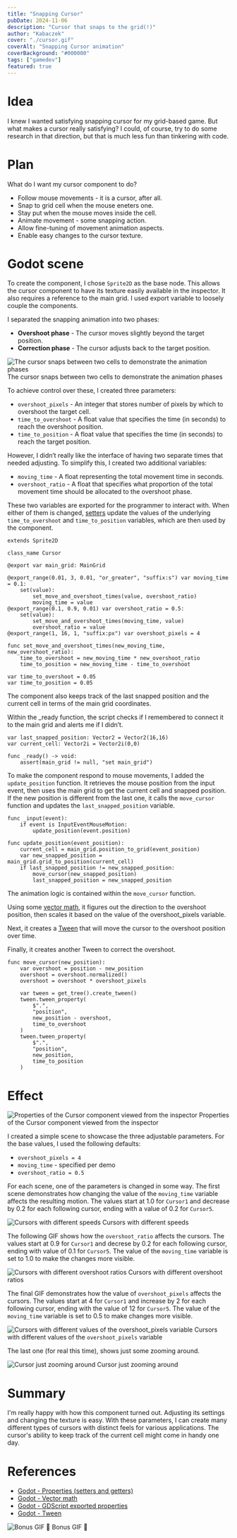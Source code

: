 ```yaml
---
title: "Snapping Cursor"
pubDate: 2024-11-06
description: "Cursor that snaps to the grid(!)"
author: "Kabaczek"
cover: "./cursor.gif"
coverAlt: "Snapping Cursor animation"
coverBackground: "#000000"
tags: ["gamedev"]
featured: true
---
```


# Idea

I knew I wanted satisfying snapping cursor for my grid-based game. But what makes a cursor really satisfying? I could, of course, try to do some research in that direction, but that is much less fun than tinkering with code.

# Plan

What do I want my cursor component to do?

- Follow mouse movements - it is a cursor, after all.
- Snap to grid cell when the mouse eneters one.
- Stay put when the mouse moves inside the cell.
- Animate movement - some snapping action.
- Allow fine-tuning of movement animation aspects.
- Enable easy changes to the cursor texture.

# Godot scene

To create the component, I chose `Sprite2D` as the base node. This allows the cursor component to have its texture easily available in the inspector. It also requires a reference to the main grid. I used export variable to loosely couple the components.

I separated the snapping animation into two phases:

- **Overshoot phase** - The cursor moves slightly beyond the target position.
- **Correction phase** - The cursor adjusts back to the target position.

![The cursor snaps between two cells to demonstrate the animation phases](./slowed.gif)
The cursor snaps between two cells to demonstrate the animation phases

To achieve control over these, I created three parameters:

- `overshoot_pixels` - An integer that stores number of pixels by which to overshoot the target cell.
- `time_to_overshoot` - A float value that specifies the time (in seconds) to reach the overshoot position.
- `time_to_position` - A float value that specifies the time (in seconds) to reach the target position.

However, I didn’t really like the interface of having two separate times that needed adjusting. To simplify this, I created two additional variables:

- `moving_time` - A float representing the total movement time in seconds.
- `overshoot_ratio` - A float that specifies what proportion of the total movement time should be allocated to the overshoot phase.

These two variables are exported for the programmer to interact with. When either of them is changed, [setters](https://docs.godotengine.org/en/stable/tutorials/scripting/gdscript/gdscript_basics.html#properties-setters-and-getters) update the values of the underlying `time_to_overshoot` and `time_to_position` variables, which are then used by the component.

```gdscript
extends Sprite2D

class_name Cursor

@export var main_grid: MainGrid

@export_range(0.01, 3, 0.01, "or_greater", "suffix:s") var moving_time = 0.1:
	set(value):
		set_move_and_overshoot_times(value, overshoot_ratio)
		moving_time = value
@export_range(0.1, 0.9, 0.01) var overshoot_ratio = 0.5:
	set(value):
		set_move_and_overshoot_times(moving_time, value)
		overshoot_ratio = value
@export_range(1, 16, 1, "suffix:px") var overshoot_pixels = 4

func set_move_and_overshoot_times(new_moving_time, new_overshoot_ratio):
	time_to_overshoot = new_moving_time * new_overshoot_ratio
	time_to_position = new_moving_time - time_to_overshoot

var time_to_overshoot = 0.05
var time_to_position = 0.05
```

The component also keeps track of the last snapped position and the current cell in terms of the main grid coordinates.

Within the \_ready function, the script checks if I remembered to connect it to the main grid and alerts me if I didn’t.

```gdscript
var last_snapped_position: Vector2 = Vector2(16,16)
var current_cell: Vector2i = Vector2i(0,0)

func _ready() -> void:
	assert(main_grid != null, "set main_grid")
```

To make the component respond to mouse movements, I added the `update_position` function. It retrieves the mouse position from the input event, then uses the main grid to get the current cell and snapped position. If the new position is different from the last one, it calls the `move_cursor` function and updates the `last_snapped_position` variable.

```gdscript
func _input(event):
	if event is InputEventMouseMotion:
		update_position(event.position)

func update_position(event_position):
	current_cell = main_grid.position_to_grid(event_position)
	var new_snapped_position = main_grid.grid_to_position(current_cell)
	if last_snapped_position != new_snapped_position:
		move_cursor(new_snapped_position)
		last_snapped_position = new_snapped_position
```

The animation logic is contained within the `move_cursor` function.

Using some [vector math](https://docs.godotengine.org/en/stable/tutorials/math/vector_math.html), it figures out the direction to the overshoot position, then scales it based on the value of the overshoot_pixels variable.

Next, it creates a [Tween](https://docs.godotengine.org/en/stable/classes/class_tween.html) that will move the cursor to the overshoot position over time.

Finally, it creates another Tween to correct the overshoot.

```gdscript
func move_cursor(new_position):
	var overshoot = position - new_position
	overshoot = overshoot.normalized()
	overshoot = overshoot * overshoot_pixels

	var tween = get_tree().create_tween()
	tween.tween_property(
		$".",
		"position",
		new_position - overshoot,
		time_to_overshoot
	)
	tween.tween_property(
		$".",
		"position",
		new_position,
		time_to_position
	)
```

# Effect

![Properties of the Cursor component viewed from the inspector](./cursor_inspector.png)
Properties of the Cursor component viewed from the inspector

I created a simple scene to showcase the three adjustable parameters. For the base values, I used the following defaults:

- `overshoot_pixels = 4`
- `moving_time` - specified per demo
- `overshoot_ratio = 0.5`

For each scene, one of the parameters is changed in some way. The first scene demonstrates how changing the value of the `moving_time` variable affects the resulting motion. The values start at 1.0 for `Cursor1` and decrease by 0.2 for each following cursor, ending with a value of 0.2 for `Cursor5`.

![Cursors with different speeds](./moving_time.gif)
Cursors with different speeds

The following GIF shows how the `overshoot_ratio` affects the cursors. The values start at 0.9 for `Cursor1` and decrese by 0.2 for each following cursor, ending with value of 0.1 for `Cursor5`. The value of the `moving_time` variable is set to 1.0 to make the changes more visible.

![Cursors with different overshoot ratios](./overshoot_ratio.gif)
Cursors with different overshoot ratios

The final GIF demonstrates how the value of `overshoot_pixels` affects the cursors. The values start at 4 for `Cursor1` and increase by 2 for each following cursor, ending with the value of 12 for `Cursor5`. The value of the `moving_time` variable is set to 0.5 to make changes more visible.

![Cursors with different values of the `overshoot_pixels` variable](./overshoot_pixels.gif)
Cursors with different values of the `overshoot_pixels` variable

The last one (for real this time), shows just some zooming around.

![Cursor just zooming around](./zoomin.gif)
Cursor just zooming around

# Summary

I'm really happy with how this component turned out. Adjusting its settings and changing the texture is easy. With these parameters, I can create many different types of cursors with distinct feels for various applications. The cursor's ability to keep track of the current cell might come in handy one day.

# References

- [Godot - Properties (setters and getters)](https://docs.godotengine.org/en/stable/tutorials/scripting/gdscript/gdscript_basics.html#properties-setters-and-getters)
- [Godot - Vector math](https://docs.godotengine.org/en/stable/tutorials/math/vector_math.html)
- [Godot - GDScript exported properties](https://docs.godotengine.org/en/stable/tutorials/scripting/gdscript/gdscript_exports.html)
- [Godot - Tween](https://docs.godotengine.org/en/stable/classes/class_tween.html)

![Bonus GIF 👀](./moving_time3.gif)
Bonus GIF 👀
